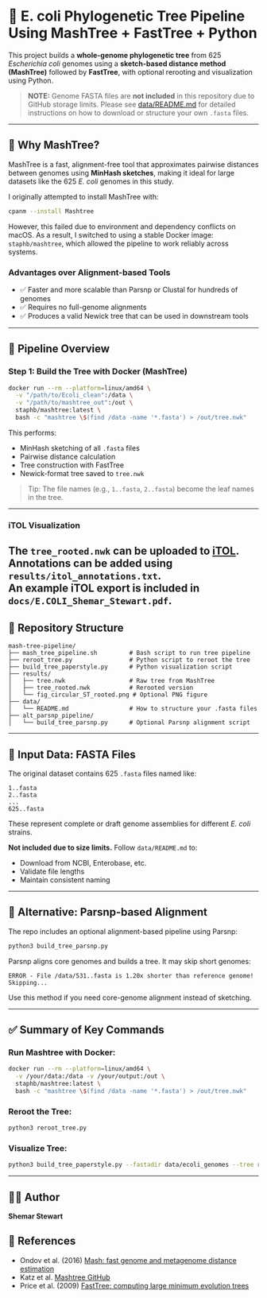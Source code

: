 # 👬 E. coli Phylogenetic Tree Pipeline Using MashTree + FastTree + Python

This project builds a **whole-genome phylogenetic tree** from 625 *Escherichia coli* genomes using a **sketch-based distance method (MashTree)** followed by **FastTree**, with optional rerooting and visualization using Python.

> **NOTE:** Genome FASTA files are **not included** in this repository due to GitHub storage limits. Please see [data/README.md](data/README.md) for detailed instructions on how to download or structure your own `.fasta` files.

---

## 🧰 Why MashTree?

MashTree is a fast, alignment-free tool that approximates pairwise distances between genomes using **MinHash sketches**, making it ideal for large datasets like the 625 *E. coli* genomes in this study.

I originally attempted to install MashTree with:

```bash
cpanm --install Mashtree
```

However, this failed due to environment and dependency conflicts on macOS. As a result, I switched to using a stable Docker image: `staphb/mashtree`, which allowed the pipeline to work reliably across systems.

### Advantages over Alignment-based Tools

* ✅ Faster and more scalable than Parsnp or Clustal for hundreds of genomes
* ✅ Requires no full-genome alignments
* ✅ Produces a valid Newick tree that can be used in downstream tools

---

## 🚀 Pipeline Overview

### Step 1: Build the Tree with Docker (MashTree)

```bash
docker run --rm --platform=linux/amd64 \
  -v "/path/to/Ecoli_clean":/data \
  -v "/path/to/mashtree_out":/out \
  staphb/mashtree:latest \
  bash -c "mashtree \$(find /data -name '*.fasta') > /out/tree.nwk"
```

This performs:

* MinHash sketching of all `.fasta` files
* Pairwise distance calculation
* Tree construction with FastTree
* Newick-format tree saved to `tree.nwk`

> Tip: The file names (e.g., `1..fasta`, `2..fasta`) become the leaf names in the tree.

---


### iTOL Visualization

The `tree_rooted.nwk` can be uploaded to [iTOL](https://itol.embl.de/).  
Annotations can be added using `results/itol_annotations.txt`.  
An example iTOL export is included in `docs/E.COLI_Shemar_Stewart.pdf`.
---

## 📂 Repository Structure

```
mash-tree-pipeline/
├── mash_tree_pipeline.sh         # Bash script to run tree pipeline
├── reroot_tree.py                # Python script to reroot the tree
├── build_tree_paperstyle.py      # Python visualization script
├── results/
│   ├── tree.nwk                  # Raw tree from MashTree
│   ├── tree_rooted.nwk           # Rerooted version
│   └── fig_circular_ST_rooted.png # Optional PNG figure
├── data/
│   └── README.md                 # How to structure your .fasta files
├── alt_parsnp_pipeline/
│   └── build_tree_parsnp.py      # Optional Parsnp alignment script
```

---

## 📅 Input Data: FASTA Files

The original dataset contains 625 `.fasta` files named like:

```
1..fasta
2..fasta
...
625..fasta
```

These represent complete or draft genome assemblies for different *E. coli* strains.

**Not included due to size limits.** Follow `data/README.md` to:

* Download from NCBI, Enterobase, etc.
* Validate file lengths
* Maintain consistent naming

---

## 💪 Alternative: Parsnp-based Alignment

The repo includes an optional alignment-based pipeline using Parsnp:

```bash
python3 build_tree_parsnp.py
```

Parsnp aligns core genomes and builds a tree. It may skip short genomes:

```
ERROR - File /data/531..fasta is 1.20x shorter than reference genome! Skipping...
```

Use this method if you need core-genome alignment instead of sketching.

---

## ✅ Summary of Key Commands

### Run Mashtree with Docker:

```bash
docker run --rm --platform=linux/amd64 \
  -v /your/data:/data -v /your/output:/out \
  staphb/mashtree:latest \
  bash -c "mashtree \$(find /data -name '*.fasta') > /out/tree.nwk"
```

### Reroot the Tree:

```bash
python3 reroot_tree.py
```

### Visualize Tree:

```bash
python3 build_tree_paperstyle.py --fastadir data/ecoli_genomes --tree results/tree_rooted.nwk --out results/fig_circular_ST_rooted.png --threads 8
```

---

## 👨‍💼 Author

**Shemar Stewart**


## 🤔 References

* Ondov et al. (2016) [Mash: fast genome and metagenome distance estimation](https://doi.org/10.1038/nbt.3442)
* Katz et al. [Mashtree GitHub](https://github.com/lskatz/mashtree)
* Price et al. (2009) [FastTree: computing large minimum evolution trees](https://doi.org/10.1371/journal.pone.0009490)

```
```

